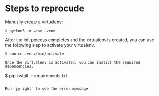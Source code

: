 
# Steps to reprocude



Manually create a virtualenv:
```
$ python3 -m venv .venv
```

After the init process completes and the virtualenv is created, you can use the following
step to activate your virtualenv.

```
$ source .venv/bin/activate
```

```
Once the virtualenv is activated, you can install the required dependencies.

```
$ pip install -r requirements.txt
```

Run `pyright` to see the error message